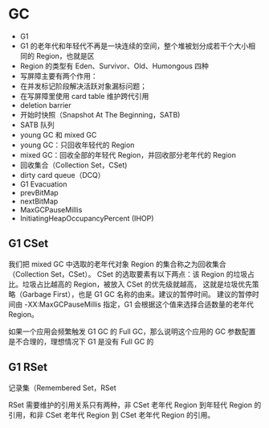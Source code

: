 # GC

- G1
- G1 的老年代和年轻代不再是一块连续的空间，整个堆被划分成若干个大小相同的 Region，也就是区
- Region 的类型有 Eden、Survivor、Old、Humongous 四种
- 写屏障主要有两个作用：
- 在并发标记阶段解决活跃对象漏标问题；
- 在写屏障里使用 card table 维护跨代引用
- deletion barrier
- 开始时快照（Snapshot At The Beginning，SATB)
- SATB 队列
- young GC 和 mixed GC
- young GC：只回收年轻代的 Region
- mixed GC：回收全部的年轻代 Region，并回收部分老年代的 Region
- 回收集合（Collection Set，CSet)
- dirty card queue（DCQ）
- G1 Evacuation
- prevBitMap
- nextBitMap
- MaxGCPauseMillis
- InitiatingHeapOccupancyPercent (IHOP)

## G1 CSet

我们把 mixed GC 中选取的老年代对象 Region 的集合称之为回收集合（Collection Set，CSet）。
CSet 的选取要素有以下两点：该 Region 的垃圾占比。垃圾占比越高的 Region，被放入 CSet 的优先级就越高，
这就是垃圾优先策略（Garbage First），也是 G1 GC 名称的由来。建议的暂停时间。
建议的暂停时间由 -XX:MaxGCPauseMillis 指定，G1 会根据这个值来选择合适数量的老年代 Region。


如果一个应用会频繁触发 G1 GC 的 Full GC，那么说明这个应用的 GC 参数配置是不合理的，理想情况下 G1 是没有 Full GC 的

## G1 RSet 

记录集（Remembered Set，RSet

RSet 需要维护的引用关系只有两种，非 CSet 老年代 Region 到年轻代 Region 的引用，和非 CSet 老年代 Region 到 CSet 老年代 Region 的引用。
